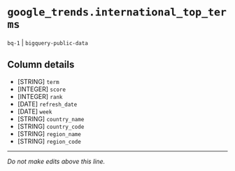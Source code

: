 # `google_trends.international_top_terms`
`bq-1` | `bigquery-public-data`

## Column details
* [STRING]    `term`
* [INTEGER]   `score`
* [INTEGER]   `rank`
* [DATE]      `refresh_date`
* [DATE]      `week`
* [STRING]    `country_name`
* [STRING]    `country_code`
* [STRING]    `region_name`
* [STRING]    `region_code`

-------------------------------------------------------------------------------
*Do not make edits above this line.*
